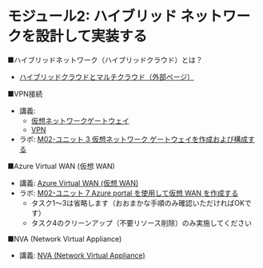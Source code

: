 # モジュール2: ハイブリッド ネットワークを設計して実装する

■ハイブリッドネットワーク（ハイブリッドクラウド）とは？

- [ハイブリッドクラウドとマルチクラウド（外部ページ）](https://atlax.nri.co.jp/blogs/20210927/)

■VPN接続

- 講義:
  - [仮想ネットワークゲートウェイ](../network/virtual-network-gateway.md)
  - [VPN](../network/vpn.md)
- ラボ: [M02-ユニット 3 仮想ネットワーク ゲートウェイを作成および構成する](lab-m02-u03.md)

■Azure Virtual WAN (仮想 WAN)

- 講義: [Azure Virtual WAN (仮想 WAN)](../AZ-104/mod05-04-virtualwan.md)
- ラボ: [M02-ユニット 7 Azure portal を使用して仮想 WAN を作成する](lab-m02-u07.md)
  - タスク1～3は省略します（おおまかな手順のみ確認いただければOKです）
  - タスク4のクリーンアップ（不要リソース削除）のみ実施してください

■NVA (Network Virtual Appliance)

- 講義: [NVA (Network Virtual Appliance)](../network/nva.md)